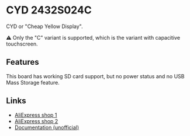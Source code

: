 # CYD 2432S024C

CYD or "Cheap Yellow Display".

⚠️ Only the "C" variant is supported, which is the variant with capacitive touchscreen.

## Features

This board has working SD card support, but no power status and no USB Mass Storage feature.

## Links

- [AliExpress shop 1](https://www.aliexpress.com/item/1005005902429049.html)
- [AliExpress shop 2](https://www.aliexpress.com/item/1005005865107357.html)
- [Documentation (unofficial)](https://github.com/hi631/ESP32-2432S024C)

